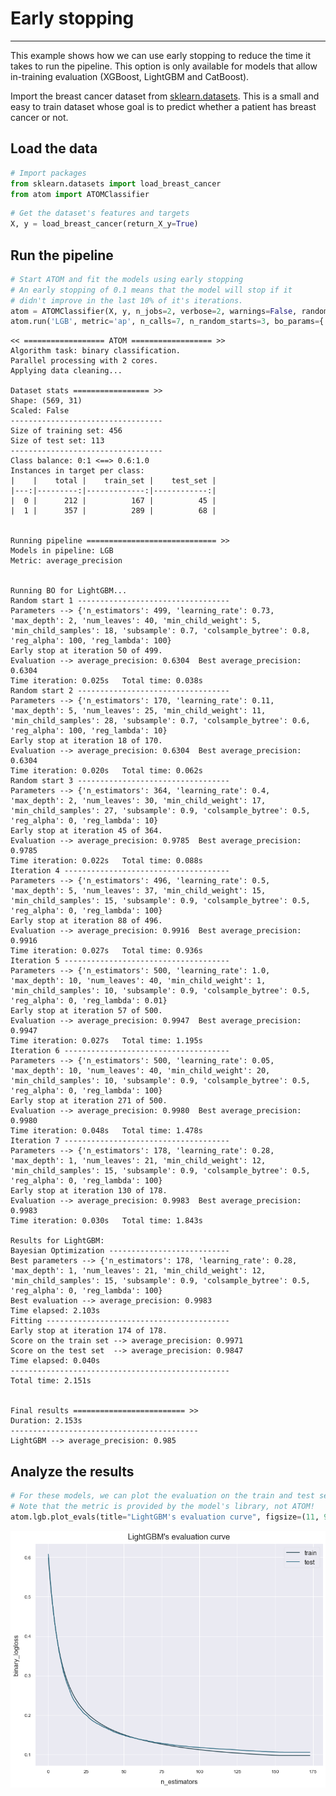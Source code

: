 # Early stopping
---------------------------------

This example shows how we can use early stopping to reduce the time it takes to run the pipeline. This option is only available for models that allow in-training evaluation (XGBoost, LightGBM and CatBoost).

Import the breast cancer dataset from [sklearn.datasets](https://scikit-learn.org/stable/datasets/index.html#wine-dataset). This is a small and easy to train dataset whose goal is to predict whether a patient has breast cancer or not.

## Load the data


```python
# Import packages
from sklearn.datasets import load_breast_cancer
from atom import ATOMClassifier
```


```python
# Get the dataset's features and targets
X, y = load_breast_cancer(return_X_y=True)
```

## Run the pipeline


```python
# Start ATOM and fit the models using early stopping
# An early stopping of 0.1 means that the model will stop if it
# didn't improve in the last 10% of it's iterations.
atom = ATOMClassifier(X, y, n_jobs=2, verbose=2, warnings=False, random_state=1)
atom.run('LGB', metric='ap', n_calls=7, n_random_starts=3, bo_params={'early_stopping': 0.1, 'cv': 1})
```

    << ================== ATOM ================== >>
    Algorithm task: binary classification.
    Parallel processing with 2 cores.
    Applying data cleaning...
    
    Dataset stats ================= >>
    Shape: (569, 31)
    Scaled: False
    ----------------------------------
    Size of training set: 456
    Size of test set: 113
    ----------------------------------
    Class balance: 0:1 <==> 0.6:1.0
    Instances in target per class:
    |    |    total |    train_set |    test_set |
    |---:|---------:|-------------:|------------:|
    |  0 |      212 |          167 |          45 |
    |  1 |      357 |          289 |          68 |
    
    
    Running pipeline ============================= >>
    Models in pipeline: LGB
    Metric: average_precision
    
    
    Running BO for LightGBM...
    Random start 1 ----------------------------------
    Parameters --> {'n_estimators': 499, 'learning_rate': 0.73, 'max_depth': 2, 'num_leaves': 40, 'min_child_weight': 5, 'min_child_samples': 18, 'subsample': 0.7, 'colsample_bytree': 0.8, 'reg_alpha': 100, 'reg_lambda': 100}
    Early stop at iteration 50 of 499.
    Evaluation --> average_precision: 0.6304  Best average_precision: 0.6304
    Time iteration: 0.025s   Total time: 0.038s
    Random start 2 ----------------------------------
    Parameters --> {'n_estimators': 170, 'learning_rate': 0.11, 'max_depth': 5, 'num_leaves': 25, 'min_child_weight': 11, 'min_child_samples': 28, 'subsample': 0.7, 'colsample_bytree': 0.6, 'reg_alpha': 100, 'reg_lambda': 10}
    Early stop at iteration 18 of 170.
    Evaluation --> average_precision: 0.6304  Best average_precision: 0.6304
    Time iteration: 0.020s   Total time: 0.062s
    Random start 3 ----------------------------------
    Parameters --> {'n_estimators': 364, 'learning_rate': 0.4, 'max_depth': 2, 'num_leaves': 30, 'min_child_weight': 17, 'min_child_samples': 27, 'subsample': 0.9, 'colsample_bytree': 0.5, 'reg_alpha': 0, 'reg_lambda': 10}
    Early stop at iteration 45 of 364.
    Evaluation --> average_precision: 0.9785  Best average_precision: 0.9785
    Time iteration: 0.022s   Total time: 0.088s
    Iteration 4 -------------------------------------
    Parameters --> {'n_estimators': 496, 'learning_rate': 0.5, 'max_depth': 5, 'num_leaves': 37, 'min_child_weight': 15, 'min_child_samples': 15, 'subsample': 0.9, 'colsample_bytree': 0.5, 'reg_alpha': 0, 'reg_lambda': 100}
    Early stop at iteration 88 of 496.
    Evaluation --> average_precision: 0.9916  Best average_precision: 0.9916
    Time iteration: 0.027s   Total time: 0.936s
    Iteration 5 -------------------------------------
    Parameters --> {'n_estimators': 500, 'learning_rate': 1.0, 'max_depth': 10, 'num_leaves': 40, 'min_child_weight': 1, 'min_child_samples': 10, 'subsample': 0.9, 'colsample_bytree': 0.5, 'reg_alpha': 0, 'reg_lambda': 0.01}
    Early stop at iteration 57 of 500.
    Evaluation --> average_precision: 0.9947  Best average_precision: 0.9947
    Time iteration: 0.027s   Total time: 1.195s
    Iteration 6 -------------------------------------
    Parameters --> {'n_estimators': 500, 'learning_rate': 0.05, 'max_depth': 10, 'num_leaves': 40, 'min_child_weight': 20, 'min_child_samples': 10, 'subsample': 0.9, 'colsample_bytree': 0.5, 'reg_alpha': 0, 'reg_lambda': 100}
    Early stop at iteration 271 of 500.
    Evaluation --> average_precision: 0.9980  Best average_precision: 0.9980
    Time iteration: 0.048s   Total time: 1.478s
    Iteration 7 -------------------------------------
    Parameters --> {'n_estimators': 178, 'learning_rate': 0.28, 'max_depth': 1, 'num_leaves': 21, 'min_child_weight': 12, 'min_child_samples': 15, 'subsample': 0.9, 'colsample_bytree': 0.5, 'reg_alpha': 0, 'reg_lambda': 100}
    Early stop at iteration 130 of 178.
    Evaluation --> average_precision: 0.9983  Best average_precision: 0.9983
    Time iteration: 0.030s   Total time: 1.843s
    
    Results for LightGBM:         
    Bayesian Optimization ---------------------------
    Best parameters --> {'n_estimators': 178, 'learning_rate': 0.28, 'max_depth': 1, 'num_leaves': 21, 'min_child_weight': 12, 'min_child_samples': 15, 'subsample': 0.9, 'colsample_bytree': 0.5, 'reg_alpha': 0, 'reg_lambda': 100}
    Best evaluation --> average_precision: 0.9983
    Time elapsed: 2.103s
    Fitting -----------------------------------------
    Early stop at iteration 174 of 178.
    Score on the train set --> average_precision: 0.9971
    Score on the test set  --> average_precision: 0.9847
    Time elapsed: 0.040s
    -------------------------------------------------
    Total time: 2.151s
    
    
    Final results ========================= >>
    Duration: 2.153s
    ------------------------------------------
    LightGBM --> average_precision: 0.985
    

## Analyze the results


```python
# For these models, we can plot the evaluation on the train and test set during training
# Note that the metric is provided by the model's library, not ATOM!
atom.lgb.plot_evals(title="LightGBM's evaluation curve", figsize=(11, 9))
```


![png](output_7_0.png)

